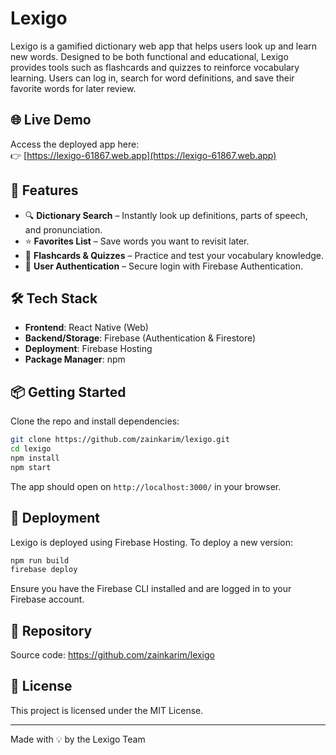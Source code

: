 # Lexigo

Lexigo is a gamified dictionary web app that helps users look up and learn new words. Designed to be both functional and educational, Lexigo provides tools such as flashcards and quizzes to reinforce vocabulary learning. Users can log in, search for word definitions, and save their favorite words for later review.

## 🌐 Live Demo

Access the deployed app here:  
👉 [https://lexigo-61867.web.app](https://lexigo-61867.web.app)

## 🚀 Features

- 🔍 **Dictionary Search** – Instantly look up definitions, parts of speech, and pronunciation.
- ⭐ **Favorites List** – Save words you want to revisit later.
- 🧠 **Flashcards & Quizzes** – Practice and test your vocabulary knowledge.
- 🔐 **User Authentication** – Secure login with Firebase Authentication.

## 🛠️ Tech Stack

- **Frontend**: React Native (Web)
- **Backend/Storage**: Firebase (Authentication & Firestore)
- **Deployment**: Firebase Hosting
- **Package Manager**: npm

## 📦 Getting Started

Clone the repo and install dependencies:

```bash
git clone https://github.com/zainkarim/lexigo.git
cd lexigo
npm install
npm start
```

The app should open on `http://localhost:3000/` in your browser.

## 🚚 Deployment
Lexigo is deployed using Firebase Hosting. To deploy a new version:

```bash
npm run build
firebase deploy
```

Ensure you have the Firebase CLI installed and are logged in to your Firebase account.

## 📁 Repository

Source code: https://github.com/zainkarim/lexigo

## 📄 License

This project is licensed under the MIT License.

---

Made with 💡 by the Lexigo Team